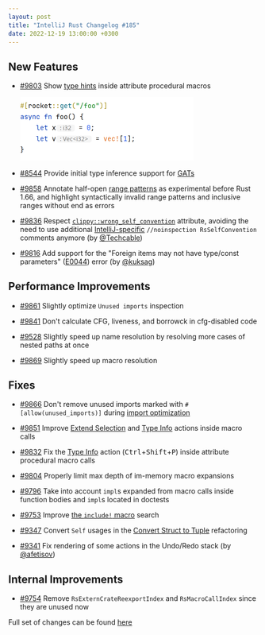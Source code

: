 ```yaml
---
layout: post
title: "IntelliJ Rust Changelog #185"
date: 2022-12-19 13:00:00 +0300
---
```


## New Features

* [#9803] Show [type hints](https://plugins.jetbrains.com/plugin/8182-rust/docs/rust-code-reference-info.html#inlay-hints) inside attribute procedural macros

  <img src="/assets/posts/changelog-185/inlay_type_hint_in_rocket.png" width="350px"/>

* [#8544] Provide initial type inference support for [GATs](https://blog.rust-lang.org/2022/10/28/gats-stabilization.html)

* [#9858] Annotate half-open [range patterns](https://doc.rust-lang.org/reference/patterns.html#range-patterns) as experimental before Rust 1.66, and highlight syntactically invalid range patterns and inclusive ranges without end as errors

* [#9836] Respect [`clippy::wrong_self_convention`](https://rust-lang.github.io/rust-clippy/master/index.html#wrong_self_convention) attribute, avoiding the need to use additional [IntelliJ-specific](https://jetbrains.com/help/idea/disabling-and-enabling-inspections.html#suppress-inspections) `//noinspection RsSelfConvention` comments anymore (by [@Techcable])

* [#9816] Add support for the "Foreign items may not have type/const parameters" ([E0044](https://doc.rust-lang.org/error_codes/E0044.html)) error (by [@kuksag])

## Performance Improvements

* [#9861] Slightly optimize `Unused imports` inspection

* [#9841] Don't calculate CFG, liveness, and borrowck in cfg-disabled code

* [#9528] Slightly speed up name resolution by resolving more cases of nested paths at once

* [#9869] Slightly speed up macro resolution

## Fixes

* [#9866] Don't remove unused imports marked with `#[allow(unused_imports)]` during [import optimization](https://jetbrains.com/help/idea/creating-and-optimizing-imports.html#optimize-imports)

* [#9851] Improve [Extend Selection](https://jetbrains.com/idea/guide/tips/extend-selection) and [Type Info](https://plugins.jetbrains.com/plugin/8182-rust/docs/rust-code-reference-info.html#type-info) actions inside macro calls

* [#9832] Fix the [Type Info](https://plugins.jetbrains.com/plugin/8182-rust/docs/rust-code-reference-info.html#type-info) action (<kbd>Ctrl</kbd>+<kbd>Shift</kbd>+<kbd>P</kbd>) inside attribute procedural macro calls

* [#9804] Properly limit max depth of im-memory macro expansions

* [#9796] Take into account `impl`s expanded from macro calls inside function bodies and `impl`s located in doctests

* [#9753] Improve [the `include!` macro](https://doc.rust-lang.org/stable/std/macro.include.html) search

* [#9347] Convert `Self` usages in the [Convert Struct to Tuple](https://plugins.jetbrains.com/plugin/8182-rust/docs/#convert-refactoring) refactoring

* [#9341] Fix rendering of some actions in the Undo/Redo stack (by [@afetisov])

## Internal Improvements

* [#9754] Remove `RsExternCrateReexportIndex` and `RsMacroCallIndex` since they are unused now

Full set of changes can be found [here](https://github.com/intellij-rust/intellij-rust/milestone/94?closed=1)

[@Techcable]: https://github.com/Techcable
[@afetisov]: https://github.com/afetisov
[@kuksag]: https://github.com/kuksag

[#8544]: https://github.com/intellij-rust/intellij-rust/pull/8544
[#9341]: https://github.com/intellij-rust/intellij-rust/pull/9341
[#9347]: https://github.com/intellij-rust/intellij-rust/pull/9347
[#9528]: https://github.com/intellij-rust/intellij-rust/pull/9528
[#9753]: https://github.com/intellij-rust/intellij-rust/pull/9753
[#9754]: https://github.com/intellij-rust/intellij-rust/pull/9754
[#9796]: https://github.com/intellij-rust/intellij-rust/pull/9796
[#9803]: https://github.com/intellij-rust/intellij-rust/pull/9803
[#9804]: https://github.com/intellij-rust/intellij-rust/pull/9804
[#9816]: https://github.com/intellij-rust/intellij-rust/pull/9816
[#9832]: https://github.com/intellij-rust/intellij-rust/pull/9832
[#9836]: https://github.com/intellij-rust/intellij-rust/pull/9836
[#9841]: https://github.com/intellij-rust/intellij-rust/pull/9841
[#9851]: https://github.com/intellij-rust/intellij-rust/pull/9851
[#9858]: https://github.com/intellij-rust/intellij-rust/pull/9858
[#9861]: https://github.com/intellij-rust/intellij-rust/pull/9861
[#9866]: https://github.com/intellij-rust/intellij-rust/pull/9866
[#9869]: https://github.com/intellij-rust/intellij-rust/pull/9869
[#9875]: https://github.com/intellij-rust/intellij-rust/pull/9875
